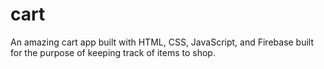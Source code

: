 # cart
An amazing cart app built with HTML, CSS, JavaScript, and Firebase built for the purpose of keeping track of items to shop.

